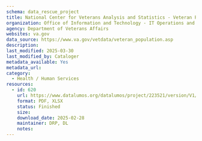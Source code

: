 ```yaml
---
schema: data_rescue_project 
title: National Center for Veterans Analysis and Statistics - Veteran Population
organization: Office of Information and Technology - IT Operations and Services (ITOPS)
agency: Department of Veterans Affairs
websites: va.gov
data_source: https://www.va.gov/vetdata/veteran_population.asp
description: 
last_modified: 2025-03-30
last_modified_by: Cataloger
metadata_available: Yes
metadata_url: 
category:
  - Health / Human Services
resources:
  - id: 620
    url: https://www.datalumos.org/datalumos/project/223521/version/V1/view
    format: PDF, XLSX
    status: Finished
    size: 
    download_date: 2025-02-28
    maintainer: DRP, DL
    notes: 
---
```

